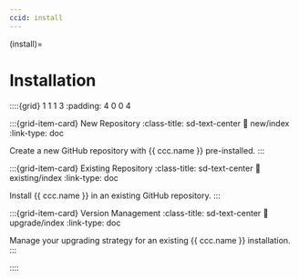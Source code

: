 ```yaml
---
ccid: install
---
```


(install)=
# Installation


::::{grid} 1 1 1 3
:padding: 4 0 0 4


:::{grid-item-card} New Repository
:class-title: sd-text-center
:link: new/index
:link-type: doc

Create a new GitHub repository with {{ ccc.name }} pre-installed.
:::


:::{grid-item-card} Existing Repository
:class-title: sd-text-center
:link: existing/index
:link-type: doc

Install {{ ccc.name }} in an existing GitHub repository.
:::


:::{grid-item-card} Version Management
:class-title: sd-text-center
:link: upgrade/index
:link-type: doc

Manage your upgrading strategy for an existing {{ ccc.name }} installation.
:::


::::

